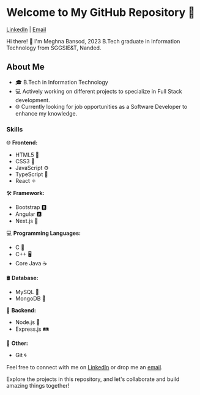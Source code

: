 # Welcome to My GitHub Repository 🚀

[LinkedIn](https://www.linkedin.com/in/meghna-bansod) | [Email](meghnabansod26@gmail.com)

Hi there! 👋 I'm Meghna Bansod, 2023 B.Tech graduate in Information Technology from SGGSIE&T, Nanded.

## About Me

- 🎓 B.Tech in Information Technology
- 💻 Actively working on different projects to specialize in Full Stack development.
- 🌐 Currently looking for job opportunities as a Software Developer to enhance my knowledge.

### Skills

🌐 **Frontend:**
- HTML5 🌈
- CSS3 🎨
- JavaScript ⚙️
- TypeScript 📘
- React ⚛️

🛠️ **Framework:**
- Bootstrap 🅱️
- Angular 🅰️
- Next.js 🚀

💻 **Programming Languages:**
- C 🐍
- C++ 🖥️
- Core Java ☕

🛢️ **Database:**
- MySQL 🐬
- MongoDB 🍃

🚀 **Backend:**
- Node.js 🚅
- Express.js 🛤️

🔧 **Other:**
- Git 🌀

Feel free to connect with me on [LinkedIn](https://www.linkedin.com/in/meghna-bansod) or drop me an [email](meghnabansod26@gmail.com).

Explore the projects in this repository, and let's collaborate and build amazing things together!
